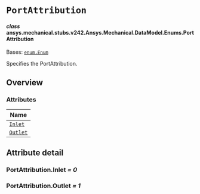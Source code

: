 # `PortAttribution`

<a id="ansys.mechanical.stubs.v242.Ansys.Mechanical.DataModel.Enums.PortAttribution"></a>

#### *class* ansys.mechanical.stubs.v242.Ansys.Mechanical.DataModel.Enums.PortAttribution

Bases: [`enum.Enum`](https://docs.python.org/3/library/enum.html#enum.Enum)

Specifies the PortAttribution.

<!-- !! processed by numpydoc !! -->

<a id="overview"></a>

## Overview

### Attributes

| Name |
| ------------------------------------------------------------------------------------------------------------ |
| [`Inlet`](#PortAttribution.Inlet) |
| [`Outlet`](#PortAttribution.Outlet) |

<a id="attribute-detail"></a>

## Attribute detail

<a id="PortAttribution.Inlet"></a>

### PortAttribution.Inlet *= 0*

<a id="PortAttribution.Outlet"></a>

### PortAttribution.Outlet *= 1*


